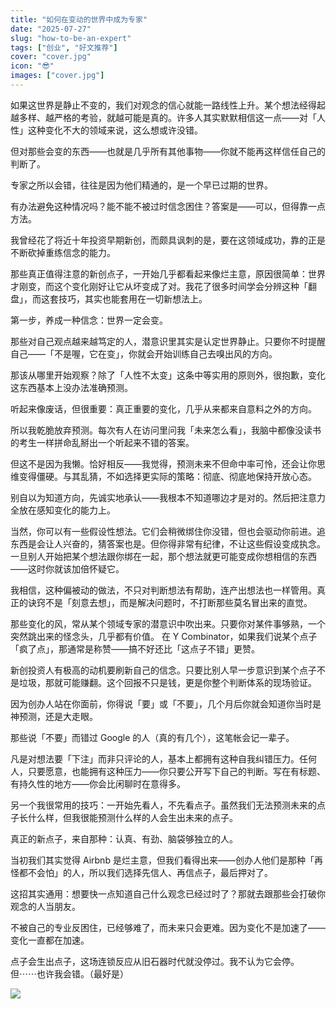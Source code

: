```yaml
---
title: "如何在变动的世界中成为专家"
date: "2025-07-27"
slug: "how-to-be-an-expert"
tags: ["创业", "好文推荐"]
cover: "cover.jpg"
icon: "😎"
images: ["cover.jpg"]
---
```

如果这世界是静止不变的，我们对观念的信心就能一路线性上升。某个想法经得起越多样、越严格的考验，就越可能是真的。许多人其实默默相信这一点——对「人性」这种变化不大的领域来说，这么想或许没错。



但对那些会变的东西——也就是几乎所有其他事物——你就不能再这样信任自己的判断了。



专家之所以会错，往往是因为他们精通的，是一个早已过期的世界。



有办法避免这种情况吗？能不能不被过时信念困住？答案是——可以，但得靠一点方法。



我曾经花了将近十年投资早期新创，而颇具讽刺的是，要在这领域成功，靠的正是不断砍掉重练信念的能力。



那些真正值得注意的新创点子，一开始几乎都看起来像烂主意，原因很简单：世界才刚变，而这个变化刚好让它从坏变成了对。我花了很多时间学会分辨这种「翻盘」，而这套技巧，其实也能套用在一切新想法上。



第一步，养成一种信念：世界一定会变。



那些对自己观点越来越笃定的人，潜意识里其实是认定世界静止。只要你不时提醒自己——「不是喔，它在变」，你就会开始训练自己去嗅出风的方向。



那该从哪里开始观察？除了「人性不太变」这条中等实用的原则外，很抱歉，变化这东西基本上没办法准确预测。



听起来像废话，但很重要：真正重要的变化，几乎从来都来自意料之外的方向。



所以我乾脆放弃预测。每次有人在访问里问我「未来怎么看」，我脑中都像没读书的考生一样拼命乱掰出一个听起来不错的答案。



但这不是因为我懒。恰好相反——我觉得，预测未来不但命中率可怜，还会让你思维变得僵硬。与其乱猜，不如选择更实际的策略：彻底、彻底地保持开放心态。



别自以为知道方向，先诚实地承认——我根本不知道哪边才是对的。然后把注意力全放在感知变化的能力上。



当然，你可以有一些假设性想法。它们会稍微绑住你没错，但也会驱动你前进。追东西是会让人兴奋的，猜答案也是。但你得非常有纪律，不让这些假设变成执念。
一旦别人开始把某个想法跟你绑在一起，那个想法就更可能变成你想相信的东西——这时你就该加倍怀疑它。



我相信，这种偏被动的做法，不只对判断想法有帮助，连产出想法也一样管用。真正的诀窍不是「刻意去想」，而是解决问题时，不打断那些莫名冒出来的直觉。



那些变化的风，常从某个领域专家的潜意识中吹出来。只要你对某件事够熟，一个突然跳出来的怪念头，几乎都有价值。
在 Y Combinator，如果我们说某个点子「疯了点」，那通常是称赞——搞不好还比「这点子不错」更赞。



新创投资人有极高的动机要刷新自己的信念。只要比别人早一步意识到某个点子不是垃圾，那就可能赚翻。这个回报不只是钱，更是你整个判断体系的现场验证。



因为创办人站在你面前，你得说「要」或「不要」，几个月后你就会知道你当时是神预测，还是大走眼。



那些说「不要」而错过 Google 的人（真的有几个），这笔帐会记一辈子。



凡是对想法要「下注」而非只评论的人，基本上都拥有这种自我纠错压力。任何人，只要愿意，也能拥有这种压力——你只要公开写下自己的判断。写在有标题、有持久性的地方——你会比闲聊时在意得多。



另一个我很常用的技巧：一开始先看人，不先看点子。虽然我们无法预测未来的点子长什么样，但我很能预测什么样的人会生出未来的点子。



真正的新点子，来自那种：认真、有劲、脑袋够独立的人。



当初我们其实觉得 Airbnb 是烂主意，但我们看得出来——创办人他们是那种「再怪都不会怕」的人，所以我们选择先信人、再信点子，最后押对了。



这招其实通用：想要快一点知道自己什么观念已经过时了？那就去跟那些会打破你观念的人当朋友。



不被自己的专业反困住，已经够难了，而未来只会更难。因为变化不是加速了——变化一直都在加速。



点子会生出点子，这场连锁反应从旧石器时代就没停过。我不认为它会停。
但⋯⋯也许我会错。（最好是）




![](https://prod-files-secure.s3.us-west-2.amazonaws.com/112d0858-5090-4d34-a606-b75eb8d65fd2/46476355-9cf3-4e99-9b7a-3531bc426380/1000202064.png?X-Amz-Algorithm=AWS4-HMAC-SHA256&X-Amz-Content-Sha256=UNSIGNED-PAYLOAD&X-Amz-Credential=ASIAZI2LB466TPNFU5LH%2F20251009%2Fus-west-2%2Fs3%2Faws4_request&X-Amz-Date=20251009T154413Z&X-Amz-Expires=3600&X-Amz-Security-Token=IQoJb3JpZ2luX2VjED8aCXVzLXdlc3QtMiJGMEQCIEVhWbMDyiA5aHbkqVvSMKgHEFE6LYsETrs6Gog0YB8pAiBmx4lAoD49W4BNm%2BPPvhlg8gYD6gaxYZjsuyQ%2BE1XC5iqIBAjY%2F%2F%2F%2F%2F%2F%2F%2F%2F%2F8BEAAaDDYzNzQyMzE4MzgwNSIM9YZdCclv6pzWTWuOKtwDJaGIzDjLCioMWdRRbNTpro96DbDS3SJfLYPssCvP9eypLSYXk4SVmimKGJSPsSWdbmJXirJ5DIgN%2FmBpzIhQ9SJtZYvpcEZYdRc7J7QlZq7wNcrpbV4BDpM59ewJlQyFW2LtRrUkW4N%2FfJzVDqLxzPq293d9I8Jklwpgo8GGannopY8tyF7bs%2BBjsukxHhHrbpWMNEW4kuuBWf%2BK8BkH%2BtPfZ7nreK8Sy40QtUummCVnQ0iAWqtZGOgbKiVFdVk5NwAFtWQ%2B9ZySqBoNQx1HLiYrloDqkWdawqFiY6pWm7DG96T4%2BjXmz14eBm62iqf7A90pRzfaf71wBxUPwFZuRIEZ%2BVkM8BfW8W1lja3xPjmW3Me4BMsQNoR%2B5UAv5FhA5IQaUehQoQxcSkr1lKHYAR2TtGXIiE5wmbse45gS42iuQf3s%2BOxinAWt0TC%2B%2BHVCuQuKutFxBJwUM2HUhqhnXx%2B%2BTiz87HiTzl2SqoJ7SPigWcGBisy3XlV4fzs9IB7hOlfxpNLYiJRgzrR6jo1QcGDfHBe743VzMj%2BvUlGE43BL3K8%2BwshEUje7Vf8ImvJ%2BqGuMASnYmZnw%2B19CKIPa3VflkWTuXHsDHsfAfP0wNFBILftEyYrkfO3%2By8Uwm5KfxwY6pgFrpFVVLOVLzsjsDapLEswmW3%2FoQQcykW8Cq30rWOtE9gMJXW3Q5%2FuFhZpPk0iup64WeYMH3VmYgPy0DMG7w02vhHjDqa5BYmovq0Yb4tzoivkUSp4u4oflwofiINoxUdAGe6ylgcKWOwF53bUdlWUx3sirVClTiHj%2Fw8FoAL%2BtGoBA53MNBJmN1mwnAikAx6%2FRzySIEEeGg3lfUbh66%2FjGKP7eH4%2BR&X-Amz-Signature=d6cb3edd9994a9241a38237098185329fd4d80a55e09b7712ee81f6774ad289e&X-Amz-SignedHeaders=host&x-amz-checksum-mode=ENABLED&x-id=GetObject)

